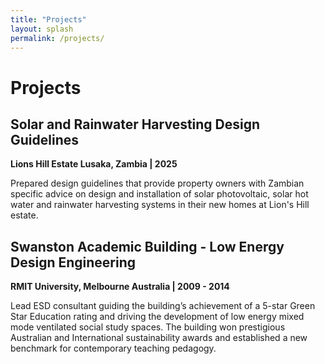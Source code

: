 ```yaml
---
title: "Projects"
layout: splash
permalink: /projects/
---
```

# Projects
## Solar and Rainwater Harvesting Design Guidelines
**Lions Hill Estate Lusaka, Zambia | 2025** 

Prepared design guidelines that provide property owners with Zambian specific advice on design and installation of solar photovoltaic, solar hot water and rainwater harvesting systems in their new homes at Lion's Hill estate.


## Swanston Academic Building - Low Energy Design Engineering
**RMIT University, Melbourne Australia | 2009 - 2014**

Lead ESD consultant guiding the building’s achievement of a 5-star Green Star Education rating and driving the development of low energy mixed mode ventilated social study spaces. The building won prestigious Australian and International sustainability awards and established a new benchmark for contemporary teaching pedagogy.